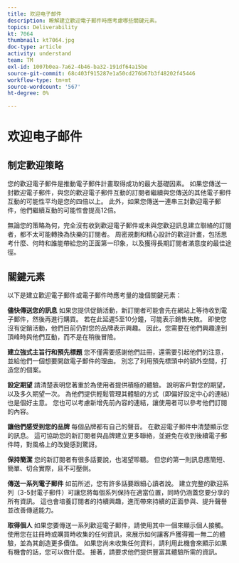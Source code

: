 ```yaml
---
title: 欢迎电子邮件
description: 瞭解建立歡迎電子郵件時應考慮哪些關鍵元素。
topics: Deliverability
kt: 7064
thumbnail: kt7064.jpg
doc-type: article
activity: understand
team: TM
exl-id: 1007b0ea-7a62-4b46-ba32-191df64a15be
source-git-commit: 68c403f915287e1a50cd276b67b3f48202f45446
workflow-type: tm+mt
source-wordcount: '567'
ht-degree: 0%

---
```


# 欢迎电子邮件

## 制定歡迎策略

您的歡迎電子郵件是推動電子郵件計畫取得成功的最大基礎因素。 如果您傳送一封歡迎電子郵件，與您的歡迎電子郵件互動的訂閱者繼續與您傳送的其他電子郵件互動的可能性平均是您的四倍以上。 此外，如果您傳送一連串三封歡迎電子郵件，他們繼續互動的可能性會提高12倍。

無論您的策略為何，完全沒有收到歡迎電子郵件或未與您歡迎訊息建立聯絡的訂閱者，都不太可能轉換為快樂的訂閱者。 周密規劃和精心設計的歡迎計畫，包括思考什麼、何時和誰能帶給您的正面第一印象，以及獲得長期訂閱者滿意度的最佳途徑。

## 關鍵元素

以下是建立歡迎電子郵件或電子郵件時應考量的幾個關鍵元素：

**儘快傳送您的訊息**
如果您提供促銷活動，新訂閱者可能會先在網站上等待收到電子郵件，然後再進行購買。 若在此延遲5至10分鐘，可能表示銷售失敗。 即使您沒有促銷活動，他們目前仍對您的品牌表示興趣。 因此，您需要在他們興趣達到頂峰時與他們互動，而不是在稍後冒險。

**建立強式主旨行和預先標題**
您不僅需要感謝他們註冊，還需要引起他們的注意，並給他們一個想要開啟電子郵件的理由。 別忘了利用預先標頭中的額外空間，打造您的個案。

**設定期望**
請清楚表明您著重於為使用者提供積極的體驗。 說明客戶對您的期望，以及多久期望一次。 為他們提供輕鬆管理其體驗的方式（即偏好設定中心的連結）也是個好主意。 您也可以考慮新增先前內容的連結，讓使用者可以參考他們訂閱的內容。

**讓他們感受到您的品牌**
每個品牌都有自己的聲音。 在歡迎電子郵件中清楚顯示您的訊息。 這可協助您的新訂閱者與品牌建立更多聯絡，並避免在收到後續電子郵件時，對風格上的改變感到驚訝。

**保持簡潔**
您的新訂閱者有很多話要說，也渴望聆聽。 但您的第一則訊息應簡短、簡單、切合實際，且不可壓倒。

**傳送一系列電子郵件**
如前所述，您有許多話要跟細心讀者說。 建立完整的歡迎系列（3-5封電子郵件）可讓您將每個系列保持在適當位置，同時仍涵蓋您要分享的所有資訊。 這也會培養訂閱者的持續興趣，進而帶來持續的正面參與、提升聲譽並改善傳遞能力。

**取得個人**
如果您要傳送一系列歡迎電子郵件，請使用其中一個來顯示個人接觸。 使用您在註冊時或購買時收集的任何資訊，來展示如何讓客戶獲得獨一無二的體驗，並為其創造更多價值。 如果您尚未收集任何資料，請利用此機會來顯示如果有機會的話，您可以做什麼。 接著，請要求他們提供豐富其體驗所需的資訊。

